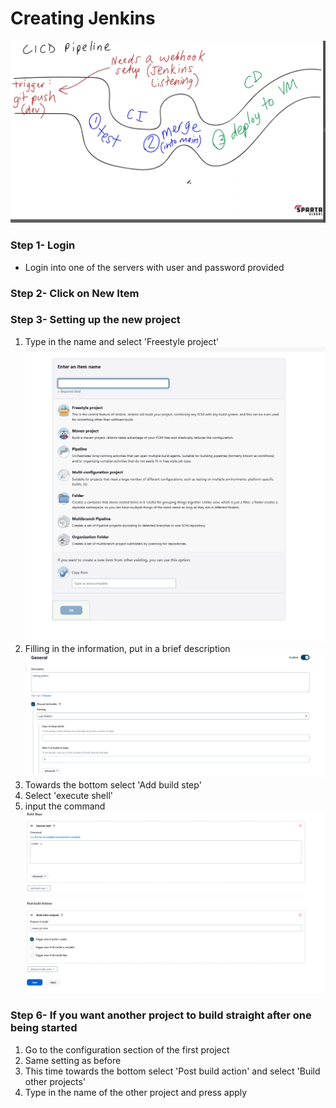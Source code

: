 # Creating Jenkins
![Plan](<Screenshot 2025-02-05 105459.png>)

### Step 1- Login
* Login into one of the servers with user and password provided

### Step 2- Click on New Item

### Step 3- Setting up the new project
1. Type in the name and select 'Freestyle project'
   ![Screenshot](<Screenshot 2025-02-05 120814.png>)
2. Filling in the information, put in a brief description
    ![Screenshot](<Screenshot 2025-02-05 120941.png>)
3. Towards the bottom select 'Add build step'
4. Select 'execute shell'
5. input the command
   ![Screenshot](<Screenshot 2025-02-05 121006.png>)

### Step 6- If you want another project to build straight after one being started
1. Go to the configuration section of the first project 
2. Same setting as before 
3. This time towards the bottom select 'Post build action' and select 'Build other projects'
4. Type in the name of the other project and press apply